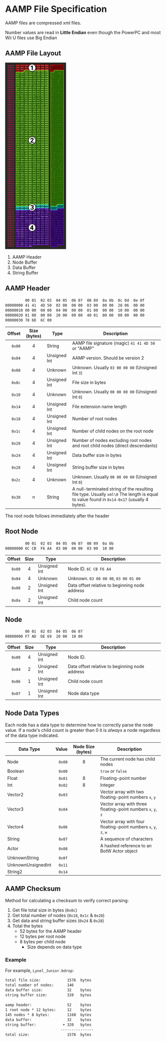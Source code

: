 # AAMP File Specification

AAMP files are compressed xml files.

Number values are read in **Little Endian** even though the PowerPC and most Wii U files use Big Endian

## AAMP File Layout

![AAMP File Structure](images/aamp/aamp-spec.png "AAMP File Structure")

1. AAMP Header
2. Node Buffer
3. Data Buffer
4. String Buffer

## AAMP Header

```
         00 01  02 03  04 05  06 07  08 09  0a 0b  0c 0d  0e 0f
00000000 41 41  4D 50  02 00  00 00  03 00  00 00  28 06  00 00
00000010 00 00  00 00  04 00  00 00  01 00  00 00  10 00  00 00
00000020 81 00  00 00  20 00  00 00  40 01  00 00  00 00  00 00
00000030 78 6D  6C 00 
```

| Offset | Size (bytes) | Type | Description |
|--:|:-:|---|---|
| `0x00` | 4 | String | AAMP file signature (magic) `41 41 4D 50` or "AAMP" |
| `0x04` | 4 | Unsigned Int | AAMP version. Should be version 2 |
| `0x08` | 4 | Unknown | Unknown. Usually `03 00 00 00` (Unsigned Int `3`) |
| `0x0c` | 4 | Unsigned Int | File size in bytes |
| `0x10` | 4 | Unknown | Unknown. Usually `00 00 00 00` (Unsigned Int `0`) |
| `0x14` | 4 | Unsigned Int | File extension name length |
| `0x18` | 4 | Unsigned Int | Number of root nodes |
| `0x1c` | 4 | Unsigned Int | Number of child nodes on the root node |
| `0x20` | 4 | Unsigned Int | Number of nodes excluding root nodes and root child nodes (direct descendants) |
| `0x24` | 4 | Unsigned Int | Data buffer size in bytes |
| `0x28` | 4 | Unsigned Int | String buffer size in bytes |
| `0x2c` | 4 | Unknown | Unknown. Usually `00 00 00 00` (Unsigned Int `0`) |
| `0x30` | n | String | A null-terminated string of the resulting file type. Usually `xml\0` The length is equal to value found in `0x14-0x17` (usually 4 bytes). |

The root node follows immediately after the header

## Root Node

```
         00 01  02 03  04 05  06 07  08 09  0a 0b
00000000 6C CB  F6 A4  03 00  00 00  03 00  10 00
```

| Offset | Size | Type | Description |
|--:|:-:|---|---|
| `0x00` | 4 | Unsigned Int | Node ID. `6C CB F6 A4` |
| `0x04` | 4 | Unknown | Unknown. `03 00 00 00`, `03 00 01 00` |
| `0x08` | 2 | Unsigned Int | Data offset relative to beginning node address |
| `0x0a` | 2 | Unsigned Int | Child node count |

## Node

```
         00 01  02 03  04 05  06 07
00000000 F7 AD  DE 69  20 00  10 00
```

| Offset | Size | Type | Description |
|--:|:-:|---|---|
| `0x00` | 4 | Unsigned Int | Node ID. |
| `0x04` | 2 | Unsigned Int | Data offset relative to beginning node address |
| `0x06` | 1 | Unsigned Int | Child node count |
| `0x07` | 1 | Unsigned Int | Node data type |

## Node Data Types

Each node has a data type to determine how to correctly parse the node value. If a node's child count is greater than 0
it is _always_ a node regardless of the data type indicated.

| Data Type | Value | Node Size (bytes) | Description |
|---|--:|:-:|---|
| Node | `0x00` | 8 | The current node has child nodes |
| Boolean | `0x00` | | `true` or `false` |
| Float | `0x01` | 8 | Floating-point number |
| Int | `0x02` | 8 | Integer |
| Vector2 | `0x03` | | Vector array with two floating-point numbers `x`, `y` |
| Vector3 | `0x04` | | Vector array with three floating-point numbers `x`, `y`, `z` |
| Vector4 | `0x06` | | Vector array with four floating-point numbers `x`, `y`, `z`, `w` |
| String | `0x07` | | A sequence of characters |
| Actor | `0x08` | | A hashed reference to an BotW Actor object |
| UnknownString | `0x0f` | | |
| UnknownUnsignedInt | `0x11` | | |
| String2 | `0x14` | | |

## AAMP Checksum

Method for calculating a checksum to verify correct parsing:

1. Get file total size in bytes (`0x0c`)
2. Get total number of nodes (`0x18`, `0x1c` & `0x20`)
3. Get data and string buffer sizes (`0x24` & `0x28`)
4. Total the bytes
    * 52 bytes for the AAMP header
    * 12 bytes per root node
    * 8 bytes per child node
        * Size depends on data type
  
### Example

For example, `Lynel_Junior.bdrop`:

```
total file size:            1576  bytes
total number of nodes:      146
data buffer size:           32    bytes
string buffer size:         320   bytes

aamp header:                52    bytes
1 root node * 12 bytes:     12    bytes
145 nodes * 8 bytes:        1160  bytes
data buffer:                32    bytes
string buffer:            + 320   bytes
                         ---------------
total size:                 1576  bytes
```